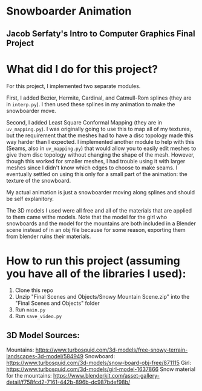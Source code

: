 # Snowboarder Animation
## Jacob Serfaty's Intro to Computer Graphics Final Project

# What did I do for this project?

For this project, I implemented two separate modules.

First, I added Bezier, Hermite, Cardinal, and Catmull-Rom splines (they are in `interp.py`). 
I then used these splines in my animation to make the snowboarder move.

Second, I added Least Square Conformal Mapping (they are in `uv_mapping.py`).
I was originally going to use this to map all of my textures, but the requirement
that the meshes had to have a disc topology made this way harder than I expected.
I implemented another module to help with this (Seams, also in `uv_mapping.py`)
that would allow you to easily edit meshes to give them disc topology without changing 
the shape of the mesh. However, though this worked for smaller meshes, I had
trouble using it with larger meshes since I didn't know which edges to choose to make
seams. I eventually settled on using this only for a small part of the animation:
the texture of the snowboard.

My actual animation is just a snowboarder moving along splines and should be self explanitory.

The 3D models I used were all free and all of the materials that are applied to them came 
withe models. Note that the model for the girl who snowboards and the model for the 
mountains are both included in a Blender scene instead of in an obj file because
for some reason, exporting them from blender ruins their materials.

# How to run this project (assuming you have all of the libraries I used):
1. Clone this repo
2. Unzip "Final Scenes and Objects/Snowy Mountain Scene.zip" into the "Final Scenes and Objects" folder
2. Run `main.py`
3. Run `save_video.py`

## 3D Model Sources:
Mountains: https://www.turbosquid.com/3d-models/free-snowy-terrain-landscapes-3d-model/584949
Snowboard: https://www.turbosquid.com/3d-models/snow-board-obj-free/871115
Girl: https://www.turbosquid.com/3d-models/girl-model-1637866
Snow material for the mountains: https://www.blenderkit.com/asset-gallery-detail/f758fcd2-7161-442b-896b-dc987bdef98b/